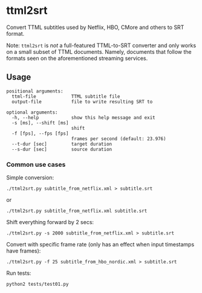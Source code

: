 # ttml2srt
Convert TTML subtitles used by Netflix, HBO, CMore and others to SRT format.

Note: `ttml2srt` is *not* a full-featured TTML-to-SRT converter and only works on a small subset of TTML documents. Namely, documents that follow the formats seen on the aforementioned streaming services.

## Usage
```
positional arguments:
  ttml-file             TTML subtitle file
  output-file           file to write resulting SRT to

optional arguments:
  -h, --help            show this help message and exit
  -s [ms], --shift [ms]
                        shift
  -f [fps], --fps [fps]
                        frames per second (default: 23.976)
  --t-dur [sec]         target duration
  --s-dur [sec]         source duration
```

### Common use cases

Simple conversion:
```
./ttml2srt.py subtitle_from_netflix.xml > subtitle.srt
```
or
```
./ttml2srt.py subtitle_from_netflix.xml subtitle.srt
```

Shift everything forward by 2 secs:
```
./ttml2srt.py -s 2000 subtitle_from_netflix.xml > subtitle.srt
```

Convert with specific frame rate (only has an effect when input timestamps have frames):
```
./ttml2srt.py -f 25 subtitle_from_hbo_nordic.xml > subtitle.srt
```

Run tests:
```
python2 tests/test01.py
```

